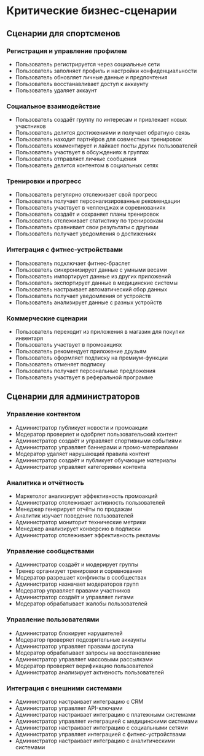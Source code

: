 # Критические бизнес-сценарии

## Сценарии для спортсменов
### Регистрация и управление профилем
- Пользователь регистрируется через социальные сети
- Пользователь заполняет профиль и настройки конфиденциальности
- Пользователь обновляет личные данные и предпочтения
- Пользователь восстанавливает доступ к аккаунту
- Пользователь удаляет аккаунт

### Социальное взаимодействие
- Пользователь создаёт группу по интересам и привлекает новых участников
- Пользователь делится достижениями и получает обратную связь
- Пользователь находит партнёров для совместных тренировок
- Пользователь комментирует и лайкает посты других пользователей
- Пользователь участвует в обсуждениях в группах
- Пользователь отправляет личные сообщения
- Пользователь делится контентом в социальных сетях

### Тренировки и прогресс
- Пользователь регулярно отслеживает свой прогресс
- Пользователь получает персонализированные рекомендации
- Пользователь участвует в челленджах и соревнованиях
- Пользователь создаёт и сохраняет планы тренировок
- Пользователь отслеживает статистику по тренировкам
- Пользователь сравнивает свои результаты с другими
- Пользователь получает уведомления о достижениях

### Интеграция с фитнес-устройствами
- Пользователь подключает фитнес-браслет
- Пользователь синхронизирует данные с умными весами
- Пользователь импортирует данные из других приложений
- Пользователь экспортирует данные в медицинские системы
- Пользователь настраивает автоматический сбор данных
- Пользователь получает уведомления от устройств
- Пользователь анализирует данные с разных устройств

### Коммерческие сценарии
- Пользователь переходит из приложения в магазин для покупки инвентаря
- Пользователь участвует в промоакциях
- Пользователь рекомендует приложение друзьям
- Пользователь оформляет подписку на премиум-функции
- Пользователь отменяет подписку
- Пользователь получает персональные предложения
- Пользователь участвует в реферальной программе

## Сценарии для администраторов
### Управление контентом
- Администратор публикует новости и промоакции
- Модератор проверяет и одобряет пользовательский контент
- Администратор создаёт и управляет спортивными событиями
- Администратор управляет баннерами и промо-материалами
- Модератор удаляет нарушающий правила контент
- Администратор создаёт и публикует обучающие материалы
- Администратор управляет категориями контента

### Аналитика и отчётность
- Маркетолог анализирует эффективность промоакций
- Администратор отслеживает активность пользователей
- Менеджер генерирует отчёты по продажам
- Аналитик изучает поведение пользователей
- Администратор мониторит технические метрики
- Менеджер анализирует конверсию в подписки
- Администратор отслеживает эффективность рекламы

### Управление сообществами
- Администратор создаёт и модерирует группы
- Тренер организует тренировки и соревнования
- Модератор разрешает конфликты в сообществах
- Администратор назначает модераторов групп
- Модератор управляет правами участников
- Администратор создаёт и управляет лигами
- Модератор обрабатывает жалобы пользователей

### Управление пользователями
- Администратор блокирует нарушителей
- Модератор проверяет подозрительные аккаунты
- Администратор управляет правами доступа
- Модератор обрабатывает запросы на восстановление
- Администратор управляет массовыми рассылками
- Модератор проверяет верификацию пользователей
- Администратор анализирует активность пользователей

### Интеграция с внешними системами
- Администратор настраивает интеграцию с CRM
- Администратор управляет API-ключами
- Администратор настраивает интеграцию с платежными системами
- Администратор управляет интеграцией с медицинскими системами
- Администратор настраивает интеграцию с социальными сетями
- Администратор управляет интеграцией с фитнес-устройствами
- Администратор настраивает интеграцию с аналитическими системами 